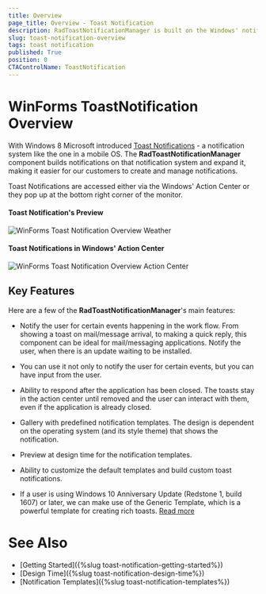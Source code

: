 ```yaml
---
title: Overview
page_title: Overview - Toast Notification
description: RadToastNotificationManager is built on the Windows' notification system, making it easier for our customers to create and manage notifications.  
slug: toast-notification-overview
tags: toast notification
published: True
position: 0 
CTAControlName: ToastNotification
---
```


# WinForms ToastNotification Overview

With Windows 8 Microsoft introduced [Toast Notifications](https://docs.microsoft.com/en-us/windows/uwp/design/shell/tiles-and-notifications/toast-ux-guidance) - a notification system like the one in a mobile OS. The **RadToastNotificationManager** component builds notifications on that notification system and expand it, making it easier for our customers to create and manage notifications.  

Toast Notifications are accessed either via the Windows' Action Center or they pop up at the bottom right corner of the monitor. 

#### Toast Notification's Preview

![WinForms Toast Notification Overview Weather](images/toast-notification-overview001.png) 

#### Toast Notifications in Windows' Action Center

![WinForms Toast Notification Overview Action Center](images/toast-notification-overview002.png) 

## Key Features

Here are a few of the **RadToastNotificationManager**'s main features:

* Notify the user for certain events happening in the work flow. From showing a toast on mail/message arrival, to making a quick reply, this component can be ideal for mail/messaging applications. Notify the user, when there is an update waiting to be installed. 

* You can use it not only to notify the user for certain events, but you can have input from the user. 

* Ability to respond after the application has been closed. The toasts stay in the action center until removed and the user can interact with them, even if the application is already closed. 

* Gallery with predefined notification templates. The design is dependent on the operating system (and its style theme) that shows the notification.

* Preview at design time for the notification templates.

* Ability to customize the default templates and build custom toast notifications. 

* If a user is using Windows 10 Anniversary Update (Redstone 1, build 1607) or later, we can make use of the Generic Template, which is a powerful template for creating rich toasts. [Read more](https://docs.microsoft.com/en-us/windows/uwp/design/shell/tiles-and-notifications/adaptive-interactive-toasts?tabs=builder-syntax) 
 

# See Also

* [Getting Started]({%slug toast-notification-getting-started%})
* [Design Time]({%slug toast-notification-design-time%})
* [Notification Templates]({%slug toast-notification-templates%})
 
        
